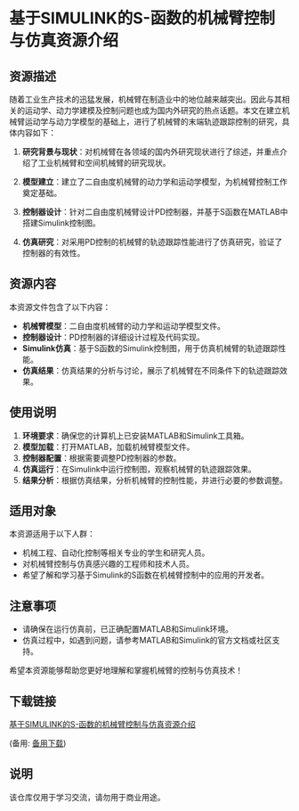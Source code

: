 # 基于SIMULINK的S-函数的机械臂控制与仿真资源介绍

## 资源描述

随着工业生产技术的迅猛发展，机械臂在制造业中的地位越来越突出。因此与其相关的运动学、动力学建模及控制问题也成为国内外研究的热点话题。本文在建立机械臂运动学与动力学模型的基础上，进行了机械臂的末端轨迹跟踪控制的研究，具体内容如下：

1. **研究背景与现状**：对机械臂在各领域的国内外研究现状进行了综述，并重点介绍了工业机械臂和空间机械臂的研究现状。

2. **模型建立**：建立了二自由度机械臂的动力学和运动学模型，为机械臂控制工作奠定基础。

3. **控制器设计**：针对二自由度机械臂设计PD控制器，并基于S函数在MATLAB中搭建Simulink控制图。

4. **仿真研究**：对采用PD控制的机械臂的轨迹跟踪性能进行了仿真研究，验证了控制器的有效性。

## 资源内容

本资源文件包含了以下内容：

- **机械臂模型**：二自由度机械臂的动力学和运动学模型文件。
- **控制器设计**：PD控制器的详细设计过程及代码实现。
- **Simulink仿真**：基于S函数的Simulink控制图，用于仿真机械臂的轨迹跟踪性能。
- **仿真结果**：仿真结果的分析与讨论，展示了机械臂在不同条件下的轨迹跟踪效果。

## 使用说明

1. **环境要求**：确保您的计算机上已安装MATLAB和Simulink工具箱。
2. **模型加载**：打开MATLAB，加载机械臂模型文件。
3. **控制器配置**：根据需要调整PD控制器的参数。
4. **仿真运行**：在Simulink中运行控制图，观察机械臂的轨迹跟踪效果。
5. **结果分析**：根据仿真结果，分析机械臂的控制性能，并进行必要的参数调整。

## 适用对象

本资源适用于以下人群：

- 机械工程、自动化控制等相关专业的学生和研究人员。
- 对机械臂控制与仿真感兴趣的工程师和技术人员。
- 希望了解和学习基于Simulink的S函数在机械臂控制中的应用的开发者。

## 注意事项

- 请确保在运行仿真前，已正确配置MATLAB和Simulink环境。
- 仿真过程中，如遇到问题，请参考MATLAB和Simulink的官方文档或社区支持。

希望本资源能够帮助您更好地理解和掌握机械臂的控制与仿真技术！

## 下载链接
[基于SIMULINK的S-函数的机械臂控制与仿真资源介绍](https://pan.quark.cn/s/d2efc5cf9066) 

(备用: [备用下载](https://pan.baidu.com/s/1Bo64NXwmREhR8xx79cMpJA?pwd=1234))

## 说明

该仓库仅用于学习交流，请勿用于商业用途。
